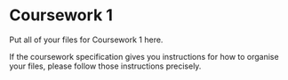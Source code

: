 # Coursework 1

Put all of your files for Coursework 1 here.

If the coursework specification gives you instructions for how to organise
your files, please follow those instructions precisely.
